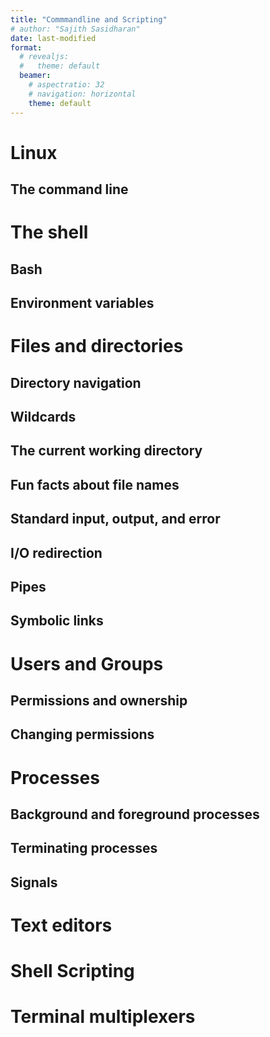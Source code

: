 ```yaml
---
title: "Commmandline and Scripting"
# author: "Sajith Sasidharan"
date: last-modified
format:
  # revealjs:
  #   theme: default
  beamer:
    # aspectratio: 32
    # navigation: horizontal
    theme: default
---
```


# Linux

## The command line

# The shell

## Bash

## Environment variables

# Files and directories

## Directory navigation

## Wildcards

## The current working directory

## Fun facts about file names

## Standard input, output, and error

## I/O redirection

## Pipes

## Symbolic links

# Users and Groups

## Permissions and ownership

## Changing permissions


# Processes

## Background and foreground processes

## Terminating processes

## Signals

# Text editors

# Shell Scripting

# Terminal multiplexers
